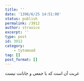 ```yaml
---
title: ''
date: '1396/6/25 14:51:00'
status: publish
permalink: /3912
author: straxico
excerpt: ''
type: post
id: 3912
category:
    - tytomood
tag: []
post_format: []
---
```

غربت آن است که با جمعی و جانانت نیست